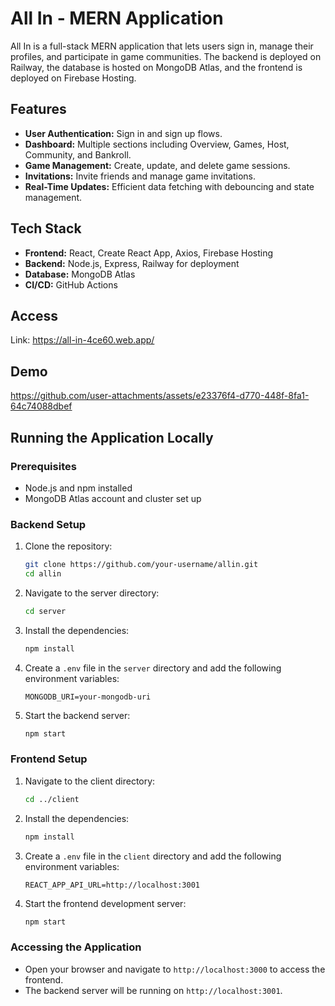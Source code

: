# All In - MERN Application

All In is a full-stack MERN application that lets users sign in, manage their profiles, and participate in game communities. The backend is deployed on Railway, the database is hosted on MongoDB Atlas, and the frontend is deployed on Firebase Hosting.

## Features
- **User Authentication:** Sign in and sign up flows.
- **Dashboard:** Multiple sections including Overview, Games, Host, Community, and Bankroll.
- **Game Management:** Create, update, and delete game sessions.
- **Invitations:** Invite friends and manage game invitations.
- **Real-Time Updates:** Efficient data fetching with debouncing and state management.

## Tech Stack
- **Frontend:** React, Create React App, Axios, Firebase Hosting
- **Backend:** Node.js, Express, Railway for deployment
- **Database:** MongoDB Atlas
- **CI/CD:** GitHub Actions

## Access
Link: https://all-in-4ce60.web.app/

## Demo
https://github.com/user-attachments/assets/e23376f4-d770-448f-8fa1-64c74088dbef

## Running the Application Locally

### Prerequisites
- Node.js and npm installed
- MongoDB Atlas account and cluster set up

### Backend Setup
1. Clone the repository:
    ```bash
    git clone https://github.com/your-username/allin.git
    cd allin
    ```

2. Navigate to the server directory:
    ```bash
    cd server
    ```

3. Install the dependencies:
    ```bash
    npm install
    ```

4. Create a `.env` file in the `server` directory and add the following environment variables:
    ```env
    MONGODB_URI=your-mongodb-uri
    ```

5. Start the backend server:
    ```bash
    npm start
    ```

### Frontend Setup
1. Navigate to the client directory:
    ```bash
    cd ../client
    ```

2. Install the dependencies:
    ```bash
    npm install
    ```

3. Create a `.env` file in the `client` directory and add the following environment variables:
    ```env
    REACT_APP_API_URL=http://localhost:3001
    ```

4. Start the frontend development server:
    ```bash
    npm start
    ```

### Accessing the Application
- Open your browser and navigate to `http://localhost:3000` to access the frontend.
- The backend server will be running on `http://localhost:3001`.
